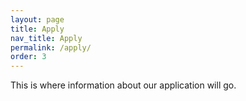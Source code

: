 ```yaml
---
layout: page
title: Apply
nav_title: Apply
permalink: /apply/
order: 3
---
```


This is where information about our application will go.
